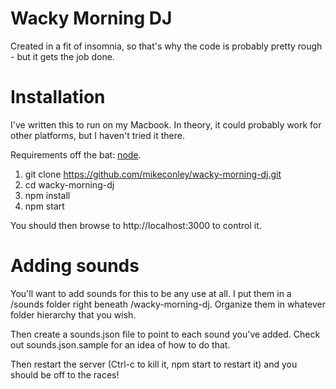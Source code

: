 # Wacky Morning DJ

Created in a fit of insomnia, so that's why the code is probably pretty rough - but it gets the job done.

# Installation

I've written this to run on my Macbook. In theory, it could probably work for other platforms, but I haven't tried it there.

Requirements off the bat: [node](https://nodejs.org/).

1. git clone https://github.com/mikeconley/wacky-morning-dj.git
2. cd wacky-morning-dj
3. npm install
4. npm start

You should then browse to http://localhost:3000 to control it.

# Adding sounds

You'll want to add sounds for this to be any use at all. I put them in a /sounds folder right beneath /wacky-morning-dj. Organize them in whatever folder hierarchy that you wish.

Then create a sounds.json file to point to each sound you've added. Check out sounds.json.sample for an idea of how to do that.

Then restart the server (Ctrl-c to kill it, npm start to restart it) and you should be off to the races!

